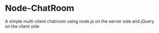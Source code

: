 # Node-ChatRoom
A simple multi-client chatroom using node.js on the server side and jQuery on the client side
